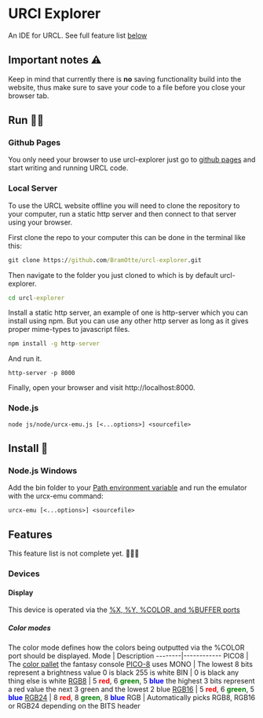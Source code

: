 # URCl Explorer
An IDE for URCL.
See full feature list [below](#Features)

## Important notes ⚠️
Keep in mind that currently there is **no** saving functionality build into the website, thus make sure to save your code to a file before you close your browser tab.

## Run 🏃‍♂️
### Github Pages
You only need your browser to use urcl-explorer just go to [github pages](https://bramotte.github.io/urcl-explorer) and start writing and running URCL code.

### Local Server
To use the URCL website offline you will need to clone the repository to your computer, run a static http server and then connect to that server using your browser.

First clone the repo to your computer this can be done in the terminal like this:
```cmd
git clone https://github.com/BramOtte/urcl-explorer.git
```

Then navigate to the folder you just cloned to which is by default urcl-explorer.
```cmd
cd urcl-explorer
```

Install a static http server, an example of one is http-server which you can install using npm.
But you can use any other http server as long as it gives proper mime-types to javascript files.
```cmd
npm install -g http-server
```
And run it.
```
http-server -p 8000
```

Finally, open your browser and visit http://localhost:8000.

### Node.js
```
node js/node/urcx-emu.js [<...options>] <sourcefile>
```

## Install 🔩
### Node.js Windows 
Add the bin folder to your [Path environment variable](https://duckduckgo.com/?q=windows+add+to+path)
and run the emulator with the urcx-emu command:
```
urcx-emu [<...options>] <sourcefile>
```


## Features
This feature list is not complete yet.
🚧🚧🚧
### Devices
#### Display
This device is operated via the [%X, %Y, %COLOR, and %BUFFER ports](https://docs.google.com/spreadsheets/d/1_ztRKWEm2LjHLb3Bxw0JOyZjJ9Drsj-hyOE-TFpwtS4/edit#gid=0&range=B11:B18)
##### Color modes
The color mode defines how the colors being outputted via the %COLOR port should be displayed.
Mode    | Description
--------|------------
PICO8   | The [color pallet](https://lospec.com/palette-list/pico-8) the fantasy console [PICO-8](https://www.lexaloffle.com/pico-8.php) uses
MONO    | The lowest 8 bits represent a brightness value 0 is black 255 is white
BIN     | 0 is black any thing else is white
[RGB8](https://en.wikipedia.org/wiki/8-bit_color)    | 5 <b style="color: red">red</b>, 6 <b style="color: green">green</b>, 5 <b style="color: blue">blue</b> the highest 3 bits represent a red value the next 3 green and the lowest 2 blue
[RGB16](https://en.wikipedia.org/wiki/High_color)   | 5 <b style="color: red">red</b>, 6 <b style="color: green">green</b>, 5 <b style="color: blue">blue</b>
[RGB24](https://en.wikipedia.org/wiki/List_of_monochrome_and_RGB_color_formats#24-bit_RGB)   | 8 <b style="color: red">red</b>, 8 <b style="color: green">green</b>, 8 <b style="color: blue">blue</b>
RGB     | Automatically picks RGB8, RGB16 or RGB24 depending on the BITS header
